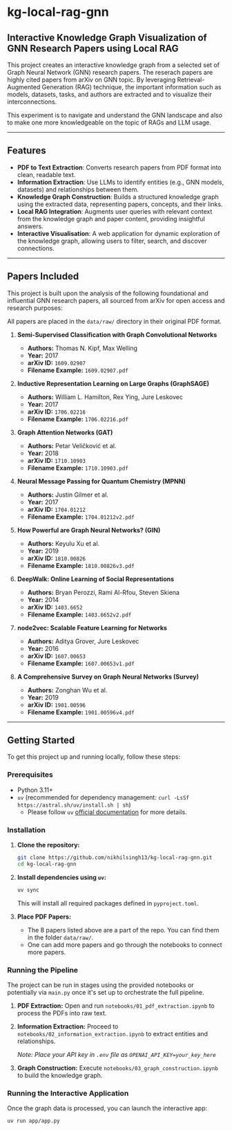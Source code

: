 # kg-local-rag-gnn

## Interactive Knowledge Graph Visualization of GNN Research Papers using Local RAG

This project creates an interactive knowledge graph from a selected set of Graph Neural Network (GNN) research papers. The reserach papers are highly cited papers from arXiv on GNN topic. By leveraging Retrieval-Augmented Generation (RAG) technique, the important information such as models, datasets, tasks, and authors are extracted and to visualize their interconnections. 

This experiment is to navigate and understand the GNN landscape and also to make one more knowledgeable on the topic of RAGs and LLM usage.

---

## Features

* **PDF to Text Extraction**: Converts research papers from PDF format into clean, readable text.
* **Information Extraction**: Use LLMs to identify entities (e.g., GNN models, datasets) and relationships between them.
* **Knowledge Graph Construction**: Builds a structured knowledge graph using the extracted data, representing papers, concepts, and their links.
* **Local RAG Integration**: Augments user queries with relevant context from the knowledge graph and paper content, providing insightful answers.
* **Interactive Visualisation**: A web application for dynamic exploration of the knowledge graph, allowing users to filter, search, and discover connections.

---

## Papers Included

This project is built upon the analysis of the following foundational and influential GNN research papers, all sourced from arXiv for open access and research purposes:

All papers are placed in the `data/raw/` directory in their original PDF format.

1.  **Semi-Supervised Classification with Graph Convolutional Networks**
    * **Authors:** Thomas N. Kipf, Max Welling
    * **Year:** 2017
    * **arXiv ID:** `1609.02907`
    * **Filename Example:** `1609.02907.pdf`

2.  **Inductive Representation Learning on Large Graphs (GraphSAGE)**
    * **Authors:** William L. Hamilton, Rex Ying, Jure Leskovec
    * **Year:** 2017
    * **arXiv ID:** `1706.02216`
    * **Filename Example:** `1706.02216.pdf`

3.  **Graph Attention Networks (GAT)**
    * **Authors:** Petar Veličković et al.
    * **Year:** 2018
    * **arXiv ID:** `1710.10903`
    * **Filename Example:** `1710.10903.pdf`

4.  **Neural Message Passing for Quantum Chemistry (MPNN)**
    * **Authors:** Justin Gilmer et al.
    * **Year:** 2017
    * **arXiv ID:** `1704.01212`
    * **Filename Example:** `1704.01212v2.pdf`

5.  **How Powerful are Graph Neural Networks? (GIN)**
    * **Authors:** Keyulu Xu et al.
    * **Year:** 2019
    * **arXiv ID:** `1810.00826`
    * **Filename Example:** `1810.00826v3.pdf`

6.  **DeepWalk: Online Learning of Social Representations**
    * **Authors:** Bryan Perozzi, Rami Al-Rfou, Steven Skiena
    * **Year:** 2014
    * **arXiv ID:** `1403.6652`
    * **Filename Example:** `1403.6652v2.pdf`

7.  **node2vec: Scalable Feature Learning for Networks**
    * **Authors:** Aditya Grover, Jure Leskovec
    * **Year:** 2016
    * **arXiv ID:** `1607.00653`
    * **Filename Example:** `1607.00653v1.pdf`

8.  **A Comprehensive Survey on Graph Neural Networks (Survey)**
    * **Authors:** Zonghan Wu et al.
    * **Year:** 2019
    * **arXiv ID:** `1901.00596`
    * **Filename Example:** `1901.00596v4.pdf`

---

## Getting Started

To get this project up and running locally, follow these steps:

### Prerequisites

* Python 3.11+
* `uv` (recommended for dependency management: `curl -LsSf https://astral.sh/uv/install.sh | sh`)
  * Please follow `uv` [official documentation](https://docs.astral.sh/uv/getting-started/installation/) for more details.

### Installation

1.  **Clone the repository:**
    ```bash
    git clone https://github.com/nikhilsingh13/kg-local-rag-gnn.git
    cd kg-local-rag-gnn
    ```

2.  **Install dependencies using `uv`:**
    ```bash
    uv sync
    ```
    This will install all required packages defined in `pyproject.toml`.

3.  **Place PDF Papers:**
    - The 8 papers listed above are a part of the repo. You can find them in the folder `data/raw/`.
    - One can add more papers and go through the notebooks to connect more papers.

### Running the Pipeline

The project can be run in stages using the provided notebooks or potentially via `main.py` once it's set up to orchestrate the full pipeline.

1.  **PDF Extraction:**
    Open and run `notebooks/01_pdf_extraction.ipynb` to process the PDFs into raw text.

2.  **Information Extraction:**
    Proceed to `notebooks/02_information_extraction.ipynb` to extract entities and relationships. 
    
    *Note: Place your API key in `.env` file as `OPENAI_API_KEY=your_key_here`*

3.  **Graph Construction:**
    Execute `notebooks/03_graph_construction.ipynb` to build the knowledge graph.

### Running the Interactive Application

Once the graph data is processed, you can launch the interactive app:
```bash
uv run app/app.py
```